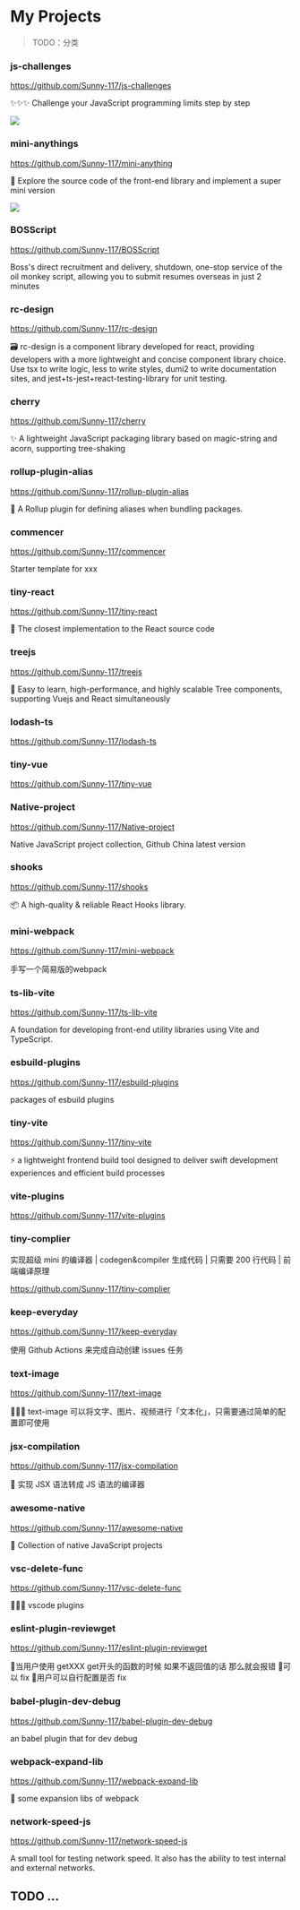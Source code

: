 # My Projects

> TODO：分类

### js-challenges

https://github.com/Sunny-117/js-challenges

✨✨✨ Challenge your JavaScript programming limits step by step

![](./public/js-c.png)

### mini-anythings

https://github.com/Sunny-117/mini-anything

🚀 Explore the source code of the front-end library and implement a super mini version

![](./public/mini-any.png)

### BOSScript

https://github.com/Sunny-117/BOSScript

Boss's direct recruitment and delivery, shutdown, one-stop service of the oil monkey script, allowing you to submit resumes overseas in just 2 minutes

### rc-design

https://github.com/Sunny-117/rc-design

🗃️ rc-design is a component library developed for react, providing developers with a more lightweight and concise component library choice. Use tsx to write logic, less to write styles, dumi2 to write documentation sites, and jest+ts-jest+react-testing-library for unit testing.

### cherry

https://github.com/Sunny-117/cherry

✨ A lightweight JavaScript packaging library based on magic-string and acorn, supporting tree-shaking

### rollup-plugin-alias

https://github.com/Sunny-117/rollup-plugin-alias

🍣 A Rollup plugin for defining aliases when bundling packages.

### commencer

https://github.com/Sunny-117/commencer

Starter template for xxx


### tiny-react

https://github.com/Sunny-117/tiny-react

🌱 The closest implementation to the React source code


### treejs

https://github.com/Sunny-117/treejs

🌱 Easy to learn, high-performance, and highly scalable Tree components, supporting Vuejs and React simultaneously


### lodash-ts

https://github.com/Sunny-117/lodash-ts

### tiny-vue

https://github.com/Sunny-117/tiny-vue


### Native-project

https://github.com/Sunny-117/Native-project

Native JavaScript project collection, Github China latest version

### shooks

https://github.com/Sunny-117/shooks

📦️ A high-quality & reliable React Hooks library.

### mini-webpack

https://github.com/Sunny-117/mini-webpack

手写一个简易版的webpack

### ts-lib-vite

https://github.com/Sunny-117/ts-lib-vite

A foundation for developing front-end utility libraries using Vite and TypeScript.

### esbuild-plugins

https://github.com/Sunny-117/esbuild-plugins

packages of esbuild plugins

### tiny-vite

https://github.com/Sunny-117/tiny-vite

⚡️ a lightweight frontend build tool designed to deliver swift development experiences and efficient build processes

### vite-plugins

https://github.com/Sunny-117/vite-plugins

### tiny-complier

实现超级 mini 的编译器 | codegen&compiler 生成代码 | 只需要 200 行代码 | 前端编译原理

https://github.com/Sunny-117/tiny-complier

### keep-everyday

https://github.com/Sunny-117/keep-everyday

使用 Github Actions 来完成自动创建 issues 任务

### text-image

https://github.com/Sunny-117/text-image

🐛🐛🐛 text-image 可以将文字、图片、视频进行「文本化」，只需要通过简单的配置即可使用

### jsx-compilation

https://github.com/Sunny-117/jsx-compilation

🍻 实现 JSX 语法转成 JS 语法的编译器

### awesome-native

https://github.com/Sunny-117/awesome-native

🔧 Collection of native JavaScript projects

### vsc-delete-func

https://github.com/Sunny-117/vsc-delete-func

🍻🍻🍻 vscode plugins

### eslint-plugin-reviewget

https://github.com/Sunny-117/eslint-plugin-reviewget

🚀当用户使用 getXXX get开头的函数的时候 如果不返回值的话 那么就会报错 🐛可以 fix 🎉用户可以自行配置是否 fix

### babel-plugin-dev-debug

https://github.com/Sunny-117/babel-plugin-dev-debug

an babel plugin that for dev debug


### webpack-expand-lib

https://github.com/Sunny-117/webpack-expand-lib

🚀 some expansion libs of webpack

### network-speed-js

https://github.com/Sunny-117/network-speed-js

A small tool for testing network speed. It also has the ability to test internal and external networks.

## TODO ...